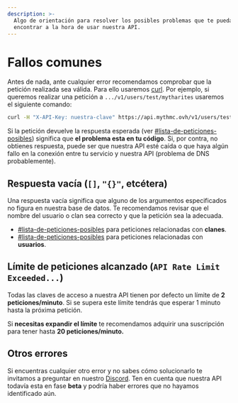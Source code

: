 ```yaml
---
description: >-
  Algo de orientación para resolver los posibles problemas que te puedas
  encontrar a la hora de usar nuestra API.
---
```


# Fallos comunes

Antes de nada, ante cualquier error recomendamos comprobar que la petición realizada sea válida. Para ello usaremos [curl](https://curl.se/download.html). Por ejemplo, si queremos realizar una petición a `.../v1/users/test/mytharites` usaremos el siguiente comando:

```sh
curl -H "X-API-Key: nuestra-clave" https://api.mythmc.ovh/v1/users/test/mytharites
```

Si la petición devuelve la respuesta esperada (ver [#lista-de-peticiones-posibles](usuarios.md#lista-de-peticiones-posibles "mention")) significa que **el problema esta en tu código**. Si, por contra, no obtienes respuesta, puede ser que nuestra API esté caída o que haya algún fallo en la conexión entre tu servicio y nuestra API (problema de DNS probablemente).

## Respuesta vacía (`[]`, `"{}"`, etcétera)

Una respuesta vacía significa que alguno de los argumentos especificados no figura en nuestra base de datos. Te recomendamos revisar que el nombre del usuario o clan sea correcto y que la petición sea la adecuada.

* [#lista-de-peticiones-posibles](clanes.md#lista-de-peticiones-posibles "mention") para peticiones relacionadas con **clanes**.
* [#lista-de-peticiones-posibles](usuarios.md#lista-de-peticiones-posibles "mention") para peticiones relacionadas con **usuarios**.

## Límite de peticiones alcanzado (`API Rate Limit Exceeded...`)

Todas las claves de acceso a nuestra API tienen por defecto un límite de **2 peticiones/minuto**. Si se supera este límite tendrás que esperar 1 minuto hasta la próxima petición.&#x20;

Si **necesitas expandir el límite** te recomendamos adquirir una suscripción para tener hasta **20 peticiones/minuto.**

## Otros errores

Si encuentras cualquier otro error y no sabes cómo solucionarlo te invitamos a preguntar en nuestro [Discord](https://discord.gg/y5Pz69AywB). Ten en cuenta que nuestra API todavía esta en fase **beta** y podría haber errores que no hayamos identificado aún.

